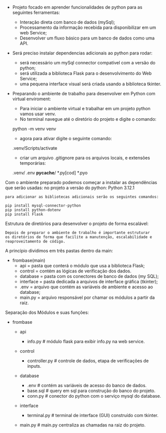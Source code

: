 
- Projeto focado em aprender funcionalidades de python para as seguintes ferramentas:
    - Interação direta com banco de dados (mySql);
    - Processamento da informação recebida para disponibilizar em um web Service;
    - Desenvolver um fluxo básico para um banco de dados como uma API.

- Será preciso instalar dependencias adicionais ao python para rodar:
    - será necessário um mySql connector compatível com a versão do python;
    - será utilizada a biblioteca Flask para o desenvolvimento do Web Service;
    - uma pequena interface visual será criada usando a biblioteca tkinter.

- Preparando o ambiente de trabalho para desenvolver em Python com virtual enviroment:
    - Para iniciar o ambiente virtual e trabalhar em um projeto python vamos usar venv.
    - No terminal navegue até o diretório do projeto e digite o comando:
    
    python -m venv venv

    - agora para ativar digite o seguinte comando:
    
    .venv/Scripts/activate

    - criar um arquivo .gitignore para os arquivos locais, e extensões temporárias:

    .venv/
    .env
    __pycache__/
    *.py[cod]
    *.pyo

Com o ambiente preparado podemos começar a instalar as dependências que serão usadas:
    no projeto a versão do python:
    Python 3.12.1

    para adicionar as bibliotecas adicionais serão os seguintes comandos:

    pip install mysql-connector-python
    pip install python-dotenv
    pip install Flask


Estrutura de diretórios para desenvolver o projeto de forma escalável:

    Depois de preparar o ambiente de trabalho é importante estruturar
    os diretórios de forma que facilite a manutenção, escalabilidade e
    reaproveitamento de código.

A princípio dividimos em três pastas dentro da main:

- frombase(main)
    - api = pasta que conterá o módulo que usa a biblioteca Flask;
    - control = contém as lógicas de verificação dos dados.
    - database = pasta com os conectores de banco de dados (my SQL);
    - interface = pasta dedicada a arquivos de interface gráfica (tkinter);
    - .env = arquivo que contém as variáveis de ambiente e acesso ao database;
    - main.py = arquivo responsável por chamar os módulos a partir da raiz.

Separação dos Módulos e suas funções:

- frombase
    - api
        - info.py               # módulo flask para exibir info.py na web service.

    - control
        - controller.py   # controle de dados, etapa de verificações de inputs.
            
    - database
        - .env                  # contém as variáveis de acesso do banco de dados.
        - base.sql              # query em sql para construção do banco do projeto.
        - conn.py               # conector do python com o serviço mysql do database.

    - interface                        
        - terminal.py           # terminal de interface (GUI) construído com tkinter.

    - main.py                   # main.py centraliza as chamadas na raiz do projeto.

